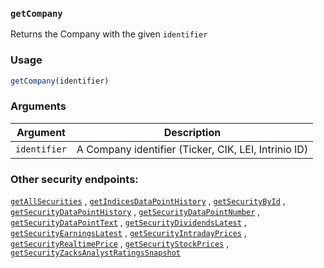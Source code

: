 ### `getCompany`

Returns the Company with the given `identifier`

### Usage

```r
getCompany(identifier)
```

### Arguments

Argument      |Description
------------- |----------------
```identifier```     |     A Company identifier (Ticker, CIK, LEI, Intrinio ID)

###  Other security endpoints:

  [`getAllSecurities`](getAllSecurities.md) ,
  [`getIndicesDataPointHistory`](getIndicesDataPointHistory.md) ,
  [`getSecurityById`](getSecurityById.md) ,
  [`getSecurityDataPointHistory`](getSecurityDataPointHistory.md) ,
  [`getSecurityDataPointNumber`](getSecurityDataPointNumber.md) ,
  [`getSecurityDataPointText`](getSecurityDataPointText.md) ,
  [`getSecurityDividendsLatest`](getSecurityDividendsLatest.md) ,
  [`getSecurityEarningsLatest`](getSecurityEarningsLatest.md) ,
  [`getSecurityIntradayPrices`](getSecurityIntradayPrices.md) ,
  [`getSecurityRealtimePrice`](getSecurityRealtimePrice.md) ,
  [`getSecurityStockPrices`](getSecurityStockPrices.md) ,
  [`getSecurityZacksAnalystRatingsSnapshot`](getSecurityZacksAnalystRatingsSnapshot.md) 


